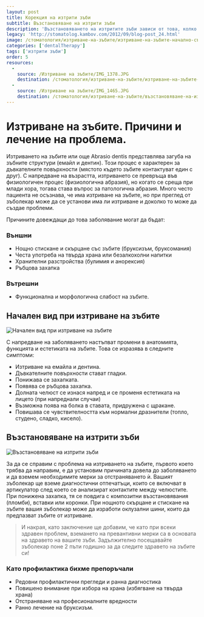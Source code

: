 ```yaml
---
layout: post
title: Корекция на изтрити зъби
subtitle: Възстановяване на изтрити зъби
description: 'Възстановяването на изтритите зъби зависи от това, колко са изтрити и дали това води до проблеми в дъвкателната функция и темпоромандибуларната става. Много често пациента не осъзнава, че има изтриване на зъбите, но при преглед от зъболекар може да се установи има ли изтриване и доколко то може да създае проблеми. '
legacy: 'http://stomatolog.kambov.com/2012/09/blog-post_24.html'
image: /стоматология/изтриване-на-зъбите/изтриване-на-зъбите-начално-състояние.jpg
categories: ['dentalTherapy']
tags: ['изтрити зъби']
order: 5
resources:
  -
    source: /Изтриване на зъбите/IMG_1378.JPG
    destination: /стоматология/изтриване-на-зъбите/изтриване-на-зъбите-начално-състояние.jpg
  -
    source: /Изтриване на зъбите/IMG_1465.JPG
    destination: /стоматология/изтриване-на-зъбите/възстановяване-на-изтрити-зъби.jpg
---
```

# Изтриване на зъбите. Причини и лечение на проблема.

Изтриването на зъбите или още Abrasio dentis представлява загуба на зъбните структури (емайл и дентин). Този процес е характерен за дъвкателните повърхности (мястото където зъбите контактуват един с друг). С напредване на възрастта, изтриването се превръща във физиологичен процес (физиологична абразия), но когато се среща при млади хора, тогава става въпрос за патологична абразия. Много често пациента не осъзнава, че има изтриване на зъбите, но при преглед от зъболекар може да се установи има ли изтриване и доколко то може да създае проблеми. 

Причините довеждащи до това заболявание могат да бъдат:

### Външни

- Нощно стискане и скърцане със зъбите (бруксизъм, бруксомания)
- Честа употреба на твърда храна или безалкохолни напитки
- Хранителни разстройства (булимия и анорексия)
- Ръбцова захапка

### Вътрешни

- Функционална и морфологична слабост на зъбите.

## Начален вид при изтриване на зъбите
![Начален вид при изтриване на зъбите](изтриване-на-зъбите/изтриване-на-зъбите-начално-състояние.jpg)

С напредване на заболяването настъпват промени в анатомията, функцията и естетиката на зъбите. Това се изразява в следните симптоми:

- Изтриване на емайла и дентина.
- Дъвкателните повърхности стават гладки.
- Понижава се захапката.
- Появява се ръбцова захапка.
- Долната челюст се изнася напред и се променя естетиката на лицето (при напреднали случаи)
- Възможна поява на болка в ставата, придружена с щракане.
- Повишава се чувствителността към нормални дразнители (топло, студено, сладко, кисело).

## Възстановяване на изтрити зъби
![Възстановяване на изтрити зъби](изтриване-на-зъбите/възстановяване-на-изтрити-зъби.jpg)

За да се справим с проблема на изтриването на зъбите, първото което трябва да направим, е да установим причината довела до заболяването и да вземем необходимите мерки за отстраняването ѝ. Вашият зъболекар ще вземе диагностични отпечатъци, които се включват в артикулатор след което се анализират контактите между челюстите. При понижена захапка, тя се повдига с композитни възстановявания (пломби), вставки или коронки. При нощното скърцане и стискане на зъбите вашия зъболекар може да изработи оклузални шини, които да предпазват зъбите от изтриване.

> И накрая, като заключение ще добавим, че като при всеки здравен проблем, вземането на превантивни мерки са в основата на здравето на вашите зъби. Задължително посещавайте зъболекар поне 2 пъти годишно за да следите здравето на зъбите си!

### Като профилактика бихме препоръчали

- Редовни профилактични прегледи и ранна диагностика
- Повишено внимание при избора на храна (избягване на твърда храна)
- Отстраняване на професионалните вредности
- Ранно лечение на бруксизъм.
